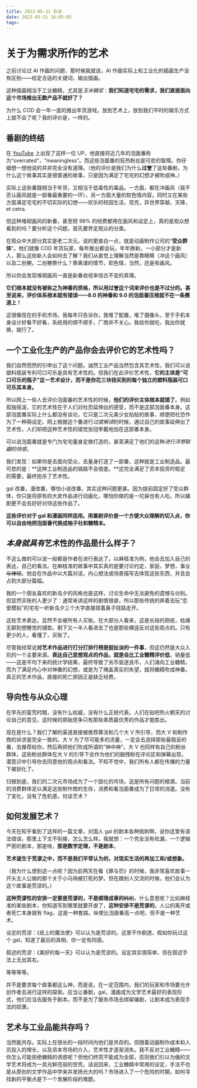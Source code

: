 ```yaml
---
title: 2023-05-31 杂谈
date: 2023-05-31 16:05:05
tags:
---
```


# 关于为需求所作的艺术

之前讨论过 AI 作画的问题，那时候我就说，AI 作画实际上和工业化的插画生产没有区别——给定合适的关键词，输出插画。

这种插画相当于工业糖精，尤其是*玉米糖浆*：**我们知道宅宅的需求，我们直接面向这个市场推出无数产品不就好了？**

为什么 COD 会一年一度的推出年货游戏，放到艺术上，放到我们平时的娱乐方式上就不会了呢？我的评价是，一样的。

## 番剧的终结

在 [YouTube](https://www.youtube.com/@KingMaad) 上出现了这样一位 UP，他直接将近几年的泡面番称为“overrated“，“meaningless”。而这些泡面番的狂热粉丝是可悲的智障。你仔细想一想他说的并非完全没有道理。（他的评价是我们为什么**过誉**了这些番剧，为什么这个故事其实是很普通的故事，只是因为满足了宅宅的幻想才被吹成神。）

实际上这些番既相当于年货，又相当于低毒性的毒品。一方面，都在冲画风（我不否认画风就是一部番最重要的一环），另一方面大量的软色情内容。同时又在某些方面满足宅宅的不切实际的幻想——欢乐的校园生活，现充，异世界穿越，天降，et cetra.

但这种堆砌画风的新番，甚至把 99% 的经费都用在画风和设定上，真的是观众想看到的吗？要分析这个问题，首先要界定观众的分类。

在观众中大部分其实是老二次元，说的更直白一点，就是动画制作公司的“**受众群体**”。他们就像 COD 年货玩家，每年推出都会玩，年年换新。一小部分才是新人，那么这些新人会如何去了解？我们从直觉上理解当然是靠眼睛（冲这个画风）以及二创梗。二创梗靠什么？靠离谱的情节，软色情，当然，还是有画风。

所以你会发现堆砌画风一直是新番收视率恒古不变的真理。

**它们根本就没有被称之为神番的资格，所以用过誉这个词来评价也是不过分的。甚至说来，评价体系根本就有错误——8.0 的神番和 9.0 的泡面番压根就不在一条赛道上！**

这很像现在的手机市场，我每年只告诉你，我堆了配置，堆了摄像头，至于手机本身设计好看不好看，系统用的顺不顺手，厂商并不关心。我给你就吃，我出你就换，就行了。

## 一个工业化生产的产品你会去评价它的艺术性吗？

我们自然而然的引申出了这个问题。诚然工业产品当然包含其艺术性，我们可以说塑料瓶装专利可口可乐是具有艺术性的。但我们在此评价艺术性，**它的主体是“可口可乐的瓶子”这一艺术设计，而不是你花三块钱买到的每个独立的塑料瓶装可口可乐其本身。**

所以网上一些人去评价泡面番的艺术性的时候，**他们的评价主体根本就错了**。例如孤独摇滚，它的艺术性在于人们对社恐延伸出的感受，而不是这部泡面番本身。这部泡面番实际上什么都没有谈论，它只是二次元美少女贴贴的故事，顺便把社恐作为了一种萌设定。网上根据这个番进行*过度解读*的时候，通过自己的故事延伸出了艺术性，人们却把这种艺术性的错觉张冠李戴地加在这部番本身。

可以说泡面番就是专门为宅宅量身定做打造的，甚至满足了他们的这种*进行浮想联翩的快感*。

我们发现：如果你是去面向受众，去量身打造了一部番，这种就是工业制造品。最可悲的是：**这种工业制造品的销路不会很差。**这完全满足了资本投资时稳定的需要，最终扼杀了艺术性。

gal 改番，漫改番，哪怕小说改番，其实这种问题更甚。因为提前固定好了受众群体，你只是将原有的大卖作品进行动画化，哪怕你做的是一坨屎也有人吃。所以编剧更不会去好好对待这些作品了。

**这些评价对于 gal 和漫画同样适用。用番剧评价是一个方便大众理解的切入点，你可以自由地把泡面番代换成柚子社和糖精本。**

## *本身就具有*艺术性的作品是什么样子？

不这么做的可以说一般都是作者在进行表达了。以麻枝准为例，他会去加入自己的表达，自己的看法。在麻枝准的故事中其实真的是要讨论约定，家庭，梦想，事业~~与棒球~~。他会在作品中以大篇对话，内心想法或场景描写去体现这些东西，并且会占到大部分篇幅。

我的一个朋友喜欢的新岛夕的风格也是这样，讨论生命中无法避免的遗憾与分别。但显然买账的人更少了：通常来讲这样的剧情很虐，所以那些传统的奔着去玩“恋爱模拟”的宅宅一听新岛夕三个大字直接捏着鼻子绕路走开。

这些艺术表达，显然不会被所有人买账。在大部分人看来，这是长段的厕纸，枯燥无聊到想睡觉的铺垫。剩下又一半人看进去了也是那些横竖反对这些观点的。只有更少的人，看懂了，买账了。

尽管我经常说**对艺术作品进行打分打排行榜是挺扯淡的一件事**，但这仍然是大众入坑的一个主要来源。**表达自己思想观点的作品，就是会比工业糖精评价低**，销量低——这是平均下来的统计学结果。最终导致了劣币驱逐良币，人们涌向工业糖精，而为了满足内心中对神番的幻想，或是为了掩盖真实的失望，就将糖精吹成神番。真正的艺术作品，直接的死亡原因正是缺乏经费。

## 导向性与从众心理

在早先的蛮荒时期，没有什么权威，没有什么正统代表。人们在贴吧热火朝天的讨论自己的意见，这时候的原始竞争只有那些素质最优秀的作品才能胜出。

现在是什么？我们了解的渠道直接被推荐算法和几个大 V 所引导，而大 V 和制作商的诉求是完全一致的。大 V 为了尽可能多的流量，一定会去选择那些最稳妥的番，去推荐给你，然后再把他们吹成所谓的“神中神”。大 V 也同样有自己的粉丝群体，这些粉丝群体在大 V 的引导下会作为他们的脑残粉在评论区和弹幕出现，潜意识中引导你去同意他的观点和看法。不知不觉中，我们所有人都在传播的力量下被驯化了。

归根到底，我们的二次元市场成为了一个固化的市场，这是所有问题的根源。当前的消费群体足以满足这些制作商的生存，消费和看泡面番成为了日常的消遣。没有了变化，没有了危机感，何谈艺术？

## 如何发展艺术？

今天在知乎看到了这样的一篇文章，对国人 gal 的剧本各种挑刺啊，说你这里有语法错误，那里上下文不衔接，怎么怎么样。我就想：一个完全没有纰漏，一个逻辑严密的剧本，那是啥，**那是数学定理，不是剧本**。

**艺术诞生于荒谬之中，而不是我们平常认为的，对现实生活的再加工和/或想象。**

（我为什么想到这一点呢？因为前两天在看《罪与罚》的时候，我非常喜欢故事一开头主人公做的那个关于小马驹被打死的梦。但在跟别人交流的时候，他们会认为这个故事是荒谬的。）

**这种荒谬性的安排一定要是荒谬的，不是顺理成章的**~~韩剧~~。什么意思呢？比如麻枝准的某些剧本，你知道写到哪里就要开虐了，**这种安排不是荒谬的**。人公的离开或者死亡本身就有 flag，这是一种套路。纵使比泡面番高一点吧，但不是一种艺术。

设定的荒谬：《纸上的魔法使》可以认为是荒谬的。这里不作剧透，假如你玩过这个 gal，知道了最后的真相，你一定有同感。

叙述的荒谬：《美好的每一天》可以认为是荒谬的。设定其实很简单，但在叙述手法上无出其右。

等等等等。

并不是要求每个故事都这么神，而是说，在一定范围内，我们的玩家和市场要允许创作者去进行这样的探索。应当让番剧，gal，漫画成为文学艺术最好的表现形式，他们应当去服务于剧本。而不是为了服务市场去绑架编剧，让剧本成为表现手法的奴隶。

## 艺术与工业品能共存吗？

当然能共存。实际上在很长的一段时间内他们是共存的。但随着动画制作成本和人员投入的增长，以及资本市场的介入，艺术性才逐渐消失。我不反对工业糖精——你怎么可能拒绝糖精的诱惑呢？但他们终究不能成为全部，否则我们引以为傲的文学艺术将成为一具光鲜亮丽的空壳。话说回来，工业糖精中常用的设定，手法不也是从原创的文学作品中学来并发扬光大的吗？市场进入了一个危险的时期，如何寻找新的平衡点是下一个发展阶段的难题。
